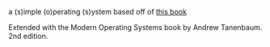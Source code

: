 a (s)imple (o)perating (s)ystem based off of [this book](https://www.cs.bham.ac.uk/~exr/lectures/opsys/10_11/lectures/os-dev.pdf) 

Extended with the Modern Operating Systems book by Andrew Tanenbaum. 2nd edition.



